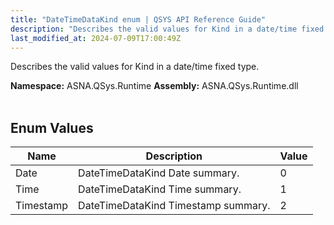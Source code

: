 ```yaml
---
title: "DateTimeDataKind enum | QSYS API Reference Guide"
description: "Describes the valid values for Kind in a date/time fixed type. "
last_modified_at: 2024-07-09T17:00:49Z
---
```


Describes the valid values for Kind in a date/time fixed type.

**Namespace:** ASNA.QSys.Runtime
**Assembly:** ASNA.QSys.Runtime.dll
<br>
<br>

## Enum Values

| Name | Description | Value
| --- | --- | --- 
| Date | DateTimeDataKind Date summary. | 0 |
| Time | DateTimeDataKind Time summary. | 1 |
| Timestamp | DateTimeDataKind Timestamp summary. | 2 |
